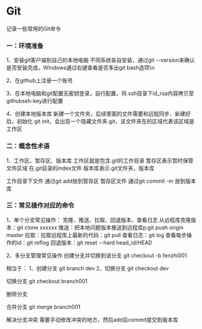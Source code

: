 # Git
记录一些常用的Git命令

### 一：环境准备
1、安装git客户端到自己的本地电脑 不同系统各自安装，通过git --version来确认是否安装完成，Windows通过右键查看是否多出git bash选项\n

2、在github上注册一个账号

3、在本地电脑和git配置无密钥登录，自行配置，将.ssh目录下id_rsa内容拷贝至githubssh-key进行配置

4、创建本地版本库
新建一个文件夹，后续里面的文件需要和远程同步、新建好后，初始化
git init，会出现一个隐藏文件夹.git，该文件夹在的区域代表该区域是工作区

### 二：概念性术语
1、工作区、暂存区、版本库
工作区就是包含.git的工作目录
暂存区表示暂时保管文件区域 在.git目录的index文件
版本库表示.git文件夹，版本库

工作目录下文件 通过git add放到暂存区
暂存区文件 通过git commit -m 放到版本库

### 三：常见操作对应的命令
1、单个分支常见操作：
克隆、推送、拉取、回退版本、查看日志
从远程库克隆版本：git clone xxxxxx
推送：把本地问题版本推送到远程库p:git push origin master
拉取：拉取远程库上最新的代码：git pull 
查看日志：git log
查看每步操作的id：git reflog
回退版本：git reset --hard head_id/HEAD


2、多分支管理常见操作
创建分支并切换到该分支
git checkout -b fenzhi001

相当于：
1、创建分支 git branch dev
2、切换分支 git checkout dev

切换分支
git checkout branch001

删除分支

合并分支
git merge branch001


解决分支冲突
需要手动修改冲突的地方，然后add后commit提交到版本库
